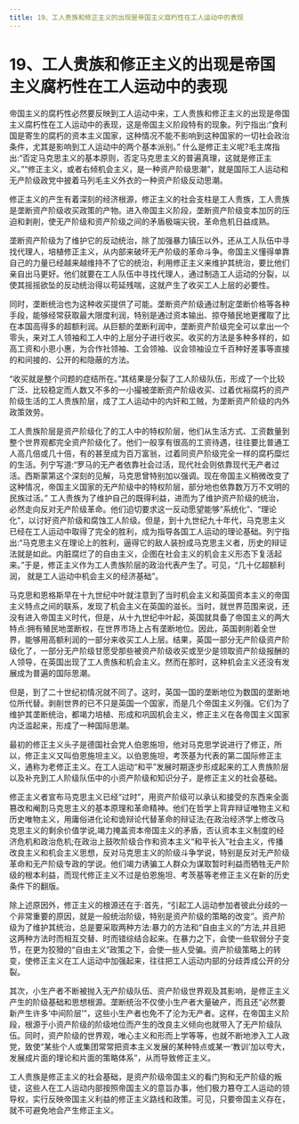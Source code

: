 ```yaml
---
title: 19、工人贵族和修正主义的出现是帝国主义腐朽性在工人运动中的表现
---
```


# 19、工人贵族和修正主义的出现是帝国主义腐朽性在工人运动中的表现
帝国主义的腐朽性必然要反映到工人运动中来，工人贵族和修正主义的出现是帝国主义腐朽性在工人运动中的表现，这是帝国主义阶段特有的现象。列宁指出:“食利国是寄生的腐朽的资本主义国家，这种情况不能不影响到这种国家的一切社会政治条件，尤其是影响到工人运动中的两个基本派别。”
什么是修正主义呢?毛主席指出:“否定马克思主义的基本原则，否定马克思主义的普遍真理，这就是修正主义。”“修正主义，或者右倾机会主义，是一种资产阶级思潮”，就是国际工人运动和无产阶级政党中披着马列毛主义外衣的一种资产阶级反动思潮。

修正主义的产生有着深刻的经济根源，修正主义的社会支柱是工人贵族，工人贵族是垄断资产阶级收买政策的产物。进入帝国主义阶段，垄断资产阶级变本加厉的压迫和剥削，使无产阶级和资产阶级之间的矛盾极端尖锐，革命危机日益成熟。

垄断资产阶级为了维护它的反动统治，除了加强暴力镇压以外，还从工人队伍中寻找代理人，培植修正主义，从内部来破坏无产阶级的革命斗争。帝国主义懂得单靠自己的力量已经越来越维持不了它的统治，利用修正主义来维护其统治，要比他们亲自出马更好。他们就要在工人队伍中寻找代理人，通过制造工人运动的分裂，以使其摇摇欲坠的反动统治得以苟延残喘，这就产生了收买工人上层的必要性。

同时，垄断统治也为这种收买提供了可能。垄断资产阶级通过制定垄断价格等各种手段，能够经常获取最大限度利润，特别是通过资本输出、掠夺殖民地更攫取了比在本国高得多的超额利润。从巨额的垄断利润中，垄断资产阶级完全可以拿出一个零头，来对工人领袖和工人中的上层分子进行收买。收买的方法是多种多样的，如高工资和小恩小惠，为合作社领袖、工会领袖、议会领袖设立千百种好差事等直接的和间接的、公开的和隐蔽的方法。

“收买就是整个问题的症结所在。”其结果是分裂了工人阶级队伍，形成了一个比较广泛、比较稳定而人数又不多的一小撮被垄断资产阶级收买、过着优裕腐朽的资产阶级生活的工人贵族阶层，成了工人运动中的内奸和工贼，为垄断资产阶级的内外政策效劳。

工人贵族阶层是资产阶级化了的工人中的特权阶层，他们从生活方式、工资数量到整个世界观都完全资产阶级化了。他们一般享有很高的工资待遇，往往要比普通工人高几倍或几十倍，有的甚至成为百万富翁，过着同资产阶级完全一样的腐朽糜烂的生活。列宁写道:“罗马的无产者依靠社会过活，现代社会则依靠现代无产者过活。西斯蒙第这个深刻的见解，马克思曾特别加以强调。现在帝国主义稍微改变了这种情况，帝国主义国家的无产阶级中的特权阶层，部分地也依靠数万万不文明的民族过活。”
工人贵族为了维护自己的既得利益，进而为了维护资产阶级的统治，必然走向反对无产阶级革命。他们迫切要求这一反动愿望能够“系统化”、“理论化”，以讨好资产阶级和腐蚀工人阶级。但是，到十九世纪九十年代，马克思主义已经在工人运动中取得了完全的胜利，成为指导各国工人运动的理论基础。列宁指出:“马克思主义在理论上的胜利，逼得它的敌人装扮成马克思主义者，历史的辩证法就是如此。内脏腐烂了的自由主义，企图在社会主义的机会主义形态下复活起来。”于是，修正主义作为工人贵族阶层的政治代表产生了。可见，“几十亿超额利润， 就是工人运动中机会主义的经济基础”。

马克思和恩格斯早在十九世纪中叶就注意到了当时机会主义和英国资本主义的帝国主义特点之间的联系，发现了机会主义在英国的滋长。当时，就世界范围来说，还没有进入帝国主义时代，但是，从十九世纪中叶起，英国就具备了帝国主义的两大特点:拥有殖民地垄断权，在世界市场上占有垄断地位。因此，英国剥削着全世界，能够用高额利润的一部分来收买工人上层。结果，英国一部分无产阶级资产阶级化了，一部分无产阶级甘愿受那些被资产阶级收买或至少是领取资产阶级报酬的人领导，在英国出现了工人贵族和机会主义。然而在那时，这种机会主义还没有发展成为普遍的国际思潮。

但是，到了二十世纪初情况就不同了。这时，英国一国的垄断地位为数国的垄断地位所代替。剥削世界的已不只是英国一个国家，而是几个帝国主义列强。它们为了维护其垄断统治，都竭力培植、形成和巩固机会主义，修正主义在各帝国主义国家内泛滥起来，形成了一种国际思潮。

最初的修正主义头子是德国社会党人伯恩施坦，他对马克思学说进行了修正，所以，修正主义又叫伯恩施坦主义。以伯恩施坦，考茨基为代表的第二国际修正主义，通称为老修正主义。在工人运动“和平”发展时期逐步形成起来的工人贵族阶层以及补充到工人阶级队伍中的小资产阶级和知识分子，是修正主义的社会基础。

修正主义者宣布马克思主义已经“过时”，用资产阶级可以承认和接受的东西来全面篡改和阉割马克思主义的基本原理和革命精神。他们在哲学上背弃辩证唯物主义和历史唯物主义，用庸俗进化论和诡辩论代替革命的辩证法;在政治经济学上修改马克思主义的剩余价值学说,竭力掩盖资本帝国主义的矛盾，否认资本主义制度的经济危机和政治危机;在政治上鼓吹阶级合作和资本主义“和平长入”社会主义，传播改良主义和机会主义思想，反对马克思主义的阶级斗争学说，特别是反对无产阶级革命和无产阶级专政的学说。他们竭力诱骗工人群众为谋取暂时利益而牺牲无产阶级的根本利益，而现代修正主义不过是伯恩施坦、考茨基等老修正主义在新的历史条件下的翻版。

除上述原因外，修正主义的根源还在于:首先，“引起工人运动参加者彼此分歧的一个非常重要的原因，就是一般统治阶级，特别是资产阶级的策略的改变”。资产阶级为了维护其统治，总是要采取两种方法:暴力的方法和“自由主义的”方法,并且把这两种方法时而相互交替、时而错综结合起来。在暴力之下，会使一些软弱分子变节，在更为狡猾的“自由主义”政策之下，会使一些人受骗。资产阶级策略上的转变，使修正主义在工人运动中加强起来，往往把工人运动内部的分歧弄成公开的分裂。

其次，小生产者不断被抛入无产阶级队伍、资产阶级世界观及其影响，是修正主义产生的阶级基础和思想根源。垄断统治不仅使小生产者大量破产，而且还“必然要新产生许多‘中间阶层’”，这些小生产者也免不了沦为无产者。这样，在帝国主义阶段，根源于小资产阶级的阶级地位而产生的改良主义倾向也就带入了无产阶级队伍。同时，资产阶级的世界观，唯心主义和形而上学等等，也就不断地渗入工人政党，致使“某些个人或集团常常把资本主义发展的某种特点或某一‘教训’加以夸大，发展成片面的理论和片面的策略体系”，从而导致修正主义。

工人贵族是修正主义的社会基础，是资产阶级帝国主义的看门狗和无产阶级的叛徒，这些人在工人运动内部按照帝国主义的意旨办事，他们极力篡夺工人运动的领导权，实行反映帝国主义利益的修正主义路线和政策。可见，只要帝国主义存在，就不可避免地会产生修正主义。